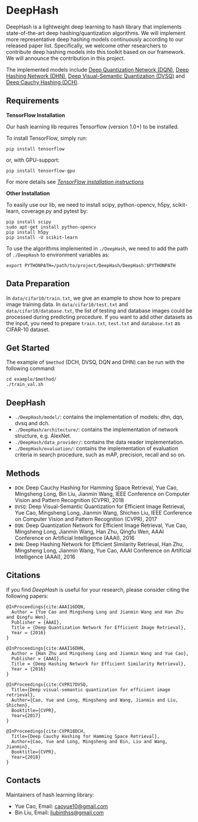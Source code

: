 # DeepHash

DeepHash is a lightweight deep learning to hash library that implements state-of-the-art deep hashing/quantization algorithms. We will implement more representative deep hashing models continuously according to our released paper list. Specifically, we welcome other researchers to contribute deep hashing models into this toolkit based on our framework. We will announce the contribution in this project.

The implemented models include [Deep Quantization Network (DQN)](http://yue-cao.me/doc/deep-quantization-networks-dqn-aaai16.pdf), [Deep Hashing Network (DHN)](http://ise.thss.tsinghua.edu.cn/~mlong/doc/deep-hashing-network-aaai16.pdf), [Deep Visual-Semantic Quantization (DVSQ)](http://yue-cao.me/doc/deep-visual-semantic-quantization-cvpr17.pdf) and [Deep Cauchy Hashing (DCH)](http://ise.thss.tsinghua.edu.cn/~mlong/doc/deep-cauchy-hashing-cvpr18.pdf).

## Requirements

**TensorFlow Installation**

Our hash learning lib requires Tensorflow (version 1.0+) to be installed.

To install TensorFlow, simply run:
```
pip install tensorflow
```
or, with GPU-support:
```
pip install tensorflow-gpu
```

For more details see *[TensorFlow installation instructions](https://github.com/tensorflow/tensorflow/blob/master/tensorflow/g3doc/get_started/os_setup.md)*

**Other Installation**

To easily use our lib, we need to install scipy, python-opencv, h5py, scikit-learn, coverage.py and pytest by:

```shell
pip install scipy 
sudo apt-get install python-opencv
pip install h5py
pip install -U scikit-learn
```

To use the algorithms implemented in `./DeepHash`, we need to add the path of `./DeepHash` to environment variables as:

```shell
export PYTHONPATH=/path/to/project/DeepHash/DeepHash:$PYTHONPATH
```             

## Data Preparation
In `data/cifar10/train.txt`, we give an example to show how to prepare image training data. In `data/cifar10/test.txt` and `data/cifar10/database.txt`, the list of testing and database images could be processed during predicting procedure. If you want to add other datasets as the input, you need to prepare `train.txt`, `test.txt` and `database.txt` as CIFAR-10 dataset.

## Get Started
The example of `$method` (DCH, DVSQ, DQN and DHN) can be run with the following command:
```shell
cd example/$method/
./train_val.sh
```

## DeepHash
* `./DeepHash/model/`: contains the implementation of models: dhn, dqn, dvsq and dch.
* `./DeepHash/architecture/`: contains the implementation of network structure, e.g. AlexNet.
* `./DeepHash/data_provider/`: contains the data reader implementation.
* `./DeepHash/evaluation/`: contains the implementation of evaluation criteria in search procedure, such as mAP, precision, recall and so on.
<!--**Data\_provider**-->
<!--**Architecture**-->
<!--**Model**-->
<!--**Evaluation**-->

## Methods
* `DCH`: Deep Cauchy Hashing for Hamming Space Retrieval, Yue Cao, Mingsheng Long, Bin Liu, Jianmin Wang, IEEE Conference on Computer Vision and Pattern Recognition (CVPR), 2018
* `DVSQ`: Deep Visual-Semantic Quantization for Efficient Image Retrieval, Yue Cao, Mingsheng Long, Jianmin Wang, Shichen Liu, IEEE Conference on Computer Vision and Pattern Recognition (CVPR), 2017
* `DQN`: Deep Quantization Network for Efficient Image Retrieval, Yue Cao, Mingsheng Long, Jianmin Wang, Han Zhu, Qingfu Wen, AAAI Conference on Artificial Intelligence (AAAI), 2016
* `DHN`: Deep Hashing Network for Efficient Similarity Retrieval, Han Zhu, Mingsheng Long, Jianmin Wang, Yue Cao, AAAI Conference on Artificial Intelligence (AAAI), 2016

## Citations
If you find *DeepHash* is useful for your research, please consider citing the following papers:

    @InProceedings{cite:AAAI16DQN,
      Author = {Yue Cao and Mingsheng Long and Jianmin Wang and Han Zhu and Qingfu Wen},
      Publisher = {AAAI},
      Title = {Deep Quantization Network for Efficient Image Retrieval},
      Year = {2016}
    }
    
    @InProceedings{cite:AAAI16DHN,
      Author = {Han Zhu and Mingsheng Long and Jianmin Wang and Yue Cao},
      Publisher = {AAAI},
      Title = {Deep Hashing Network for Efficient Similarity Retrieval},
      Year = {2016}
    }
    
    @InProceedings{cite:CVPR17DVSQ,
      Title={Deep visual-semantic quantization for efficient image retrieval},
      Author={Cao, Yue and Long, Mingsheng and Wang, Jianmin and Liu, Shichen},
      Booktitle={CVPR},
      Year={2017}
    }
    
    @InProceedings{cite:CVPR18DCH,
      Title={Deep Cauchy Hashing for Hamming Space Retrieval},
      Author={Cao, Yue and Long, Mingsheng and Bin, Liu and Wang, Jianmin},
      Booktitle={CVPR},
      Year={2018}
    }


## Contacts
Maintainers of hash learning library:
* Yue Cao, Email: caoyue10@gmail.com
* Bin Liu, Email: liubinthss@gmail.com
